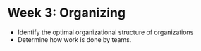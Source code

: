 # Week 3: Organizing

- Identify the optimal organizational structure of organizations
- Determine how work is done by teams.